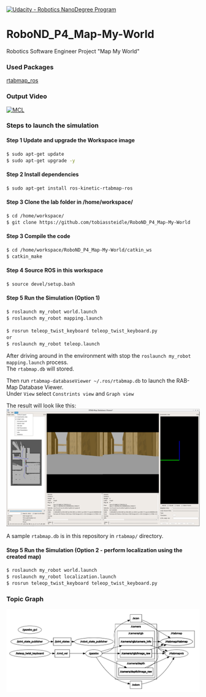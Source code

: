 [![Udacity - Robotics NanoDegree Program](https://s3-us-west-1.amazonaws.com/udacity-robotics/Extra+Images/RoboND_flag.png)](https://www.udacity.com/robotics)

# RoboND_P4_Map-My-World
Robotics Software Engineer Project "Map My World"

### Used Packages
[rtabmap_ros](http://wiki.ros.org/rtabmap_ros)

### Output Video
[![MCL](http://img.youtube.com/vi/TAsDPuI8lic/0.jpg)](http://www.youtube.com/watch?v=SGKF_wKkWKs "MPC")

### Steps to launch the simulation

#### Step 1 Update and upgrade the Workspace image
```sh
$ sudo apt-get update
$ sudo apt-get upgrade -y
```

#### Step 2 Install dependencies
```sh
$ sudo apt-get install ros-kinetic-rtabmap-ros
```

#### Step 3 Clone the lab folder in /home/workspace/
```sh
$ cd /home/workspace/
$ git clone https://github.com/tobiassteidle/RoboND_P4_Map-My-World
```

#### Step 3 Compile the code
```sh
$ cd /home/workspace/RoboND_P4_Map-My-World/catkin_ws
$ catkin_make
```

#### Step 4 Source ROS in this workspace
```sh
$ source devel/setup.bash
```

#### Step 5 Run the Simulation (Option 1)
```sh
$ roslaunch my_robot world.launch
$ roslaunch my_robot mapping.launch

$ rosrun teleop_twist_keyboard teleop_twist_keyboard.py 
or
$ roslaunch my_robot teleop.launch
```

After driving around in the environment with stop the ```roslaunch my_robot mapping.launch``` process.  
The `rtabmap.db` will stored.
  
Then run ```rtabmap-databaseViewer ~/.ros/rtabmap.db``` to launch the RAB-Map Database Viewer.  
Under `View` select `Constrints view` and `Graph view`

The result will look like this:
![alt text](images/rtab_db_viewer.png)

A sample `rtabmap.db` is in this repository in `rtabmap/` directory.

#### Step 5 Run the Simulation (Option 2 - perform localization using the created map)  
```sh
$ roslaunch my_robot world.launch
$ roslaunch my_robot localization.launch
$ rosrun teleop_twist_keyboard teleop_twist_keyboard.py
```

### Topic Graph
![alt text](images/topic_graph.png)



